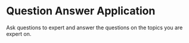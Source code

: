 # Question Answer Application 

Ask questions to expert and answer the questions on the topics you are expert on.
